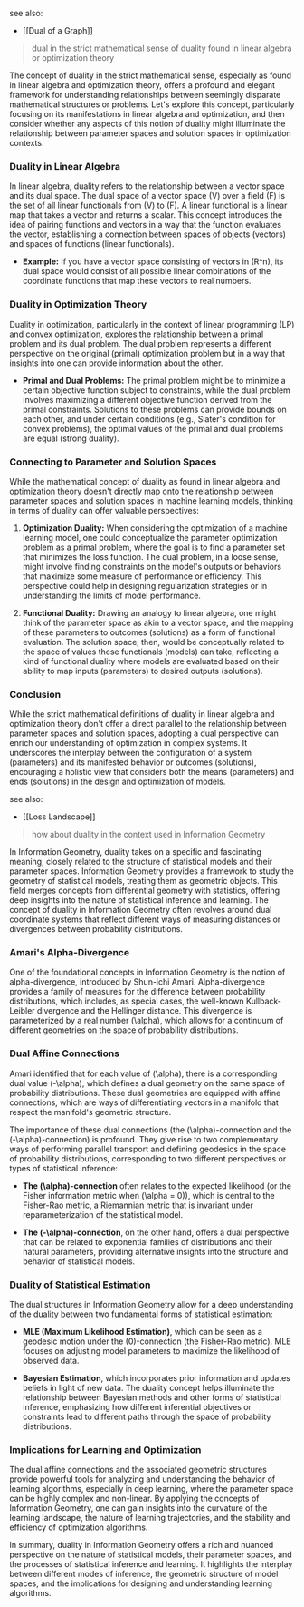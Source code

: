 see also:
- [[Dual of a Graph]]

> dual in the strict mathematical sense of duality found in linear algebra or optimization theory

The concept of duality in the strict mathematical sense, especially as found in linear algebra and optimization theory, offers a profound and elegant framework for understanding relationships between seemingly disparate mathematical structures or problems. Let's explore this concept, particularly focusing on its manifestations in linear algebra and optimization, and then consider whether any aspects of this notion of duality might illuminate the relationship between parameter spaces and solution spaces in optimization contexts.

### Duality in Linear Algebra

In linear algebra, duality refers to the relationship between a vector space and its dual space. The dual space of a vector space \(V\) over a field \(F\) is the set of all linear functionals from \(V\) to \(F\). A linear functional is a linear map that takes a vector and returns a scalar. This concept introduces the idea of pairing functions and vectors in a way that the function evaluates the vector, establishing a connection between spaces of objects (vectors) and spaces of functions (linear functionals).

- **Example:** If you have a vector space consisting of vectors in \(R^n\), its dual space would consist of all possible linear combinations of the coordinate functions that map these vectors to real numbers.

### Duality in Optimization Theory

Duality in optimization, particularly in the context of linear programming (LP) and convex optimization, explores the relationship between a primal problem and its dual problem. The dual problem represents a different perspective on the original (primal) optimization problem but in a way that insights into one can provide information about the other.

- **Primal and Dual Problems:** The primal problem might be to minimize a certain objective function subject to constraints, while the dual problem involves maximizing a different objective function derived from the primal constraints. Solutions to these problems can provide bounds on each other, and under certain conditions (e.g., Slater's condition for convex problems), the optimal values of the primal and dual problems are equal (strong duality).

### Connecting to Parameter and Solution Spaces

While the mathematical concept of duality as found in linear algebra and optimization theory doesn't directly map onto the relationship between parameter spaces and solution spaces in machine learning models, thinking in terms of duality can offer valuable perspectives:

1. **Optimization Duality:** When considering the optimization of a machine learning model, one could conceptualize the parameter optimization problem as a primal problem, where the goal is to find a parameter set that minimizes the loss function. The dual problem, in a loose sense, might involve finding constraints on the model's outputs or behaviors that maximize some measure of performance or efficiency. This perspective could help in designing regularization strategies or in understanding the limits of model performance.

2. **Functional Duality:** Drawing an analogy to linear algebra, one might think of the parameter space as akin to a vector space, and the mapping of these parameters to outcomes (solutions) as a form of functional evaluation. The solution space, then, would be conceptually related to the space of values these functionals (models) can take, reflecting a kind of functional duality where models are evaluated based on their ability to map inputs (parameters) to desired outputs (solutions).

### Conclusion

While the strict mathematical definitions of duality in linear algebra and optimization theory don't offer a direct parallel to the relationship between parameter spaces and solution spaces, adopting a dual perspective can enrich our understanding of optimization in complex systems. It underscores the interplay between the configuration of a system (parameters) and its manifested behavior or outcomes (solutions), encouraging a holistic view that considers both the means (parameters) and ends (solutions) in the design and optimization of models.

see also:
- [[Loss Landscape]]

> how about duality in the context used in Information Geometry

In Information Geometry, duality takes on a specific and fascinating meaning, closely related to the structure of statistical models and their parameter spaces. Information Geometry provides a framework to study the geometry of statistical models, treating them as geometric objects. This field merges concepts from differential geometry with statistics, offering deep insights into the nature of statistical inference and learning. The concept of duality in Information Geometry often revolves around dual coordinate systems that reflect different ways of measuring distances or divergences between probability distributions.

### Amari's Alpha-Divergence

One of the foundational concepts in Information Geometry is the notion of alpha-divergence, introduced by Shun-ichi Amari. Alpha-divergence provides a family of measures for the difference between probability distributions, which includes, as special cases, the well-known Kullback-Leibler divergence and the Hellinger distance. This divergence is parameterized by a real number \(\alpha\), which allows for a continuum of different geometries on the space of probability distributions. 

### Dual Affine Connections

Amari identified that for each value of \(\alpha\), there is a corresponding dual value \(-\alpha\), which defines a dual geometry on the same space of probability distributions. These dual geometries are equipped with affine connections, which are ways of differentiating vectors in a manifold that respect the manifold's geometric structure.

The importance of these dual connections (the \(\alpha\)-connection and the \(-\alpha\)-connection) is profound. They give rise to two complementary ways of performing parallel transport and defining geodesics in the space of probability distributions, corresponding to two different perspectives or types of statistical inference:

- **The \(\alpha\)-connection** often relates to the expected likelihood (or the Fisher information metric when \(\alpha = 0\)), which is central to the Fisher-Rao metric, a Riemannian metric that is invariant under reparameterization of the statistical model.
  
- **The \(-\alpha\)-connection**, on the other hand, offers a dual perspective that can be related to exponential families of distributions and their natural parameters, providing alternative insights into the structure and behavior of statistical models.

### Duality of Statistical Estimation

The dual structures in Information Geometry allow for a deep understanding of the duality between two fundamental forms of statistical estimation:

- **MLE (Maximum Likelihood Estimation)**, which can be seen as a geodesic motion under the \(0\)-connection (the Fisher-Rao metric). MLE focuses on adjusting model parameters to maximize the likelihood of observed data.
  
- **Bayesian Estimation**, which incorporates prior information and updates beliefs in light of new data. The duality concept helps illuminate the relationship between Bayesian methods and other forms of statistical inference, emphasizing how different inferential objectives or constraints lead to different paths through the space of probability distributions.

### Implications for Learning and Optimization

The dual affine connections and the associated geometric structures provide powerful tools for analyzing and understanding the behavior of learning algorithms, especially in deep learning, where the parameter space can be highly complex and non-linear. By applying the concepts of Information Geometry, one can gain insights into the curvature of the learning landscape, the nature of learning trajectories, and the stability and efficiency of optimization algorithms.

In summary, duality in Information Geometry offers a rich and nuanced perspective on the nature of statistical models, their parameter spaces, and the processes of statistical inference and learning. It highlights the interplay between different modes of inference, the geometric structure of model spaces, and the implications for designing and understanding learning algorithms.